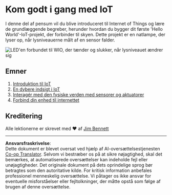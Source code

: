 <!--
CO_OP_TRANSLATOR_METADATA:
{
  "original_hash": "e2b1b891b08ef7633d285547fbe73290",
  "translation_date": "2025-08-27T21:40:35+00:00",
  "source_file": "1-getting-started/README.md",
  "language_code": "da"
}
-->
# Kom godt i gang med IoT

I denne del af pensum vil du blive introduceret til Internet of Things og lære de grundlæggende begreber, herunder hvordan du bygger dit første 'Hello World'-IoT-projekt, der forbinder til skyen. Dette projekt er en natlampe, der lyser op, når lysniveauerne målt af en sensor falder.

![LED'en forbundet til WIO, der tænder og slukker, når lysniveauet ændrer sig](../../../images/wio-running-assignment-1-1.gif)

## Emner

1. [Introduktion til IoT](lessons/1-introduction-to-iot/README.md)
1. [En dybere indsigt i IoT](lessons/2-deeper-dive/README.md)
1. [Interagér med den fysiske verden med sensorer og aktuatorer](lessons/3-sensors-and-actuators/README.md)
1. [Forbind din enhed til internettet](lessons/4-connect-internet/README.md)

## Kreditering

Alle lektionerne er skrevet med ♥️ af [Jim Bennett](https://GitHub.com/JimBobBennett)

---

**Ansvarsfraskrivelse**:  
Dette dokument er blevet oversat ved hjælp af AI-oversættelsestjenesten [Co-op Translator](https://github.com/Azure/co-op-translator). Selvom vi bestræber os på at sikre nøjagtighed, skal det bemærkes, at automatiserede oversættelser kan indeholde fejl eller unøjagtigheder. Det originale dokument på dets oprindelige sprog bør betragtes som den autoritative kilde. For kritisk information anbefales professionel menneskelig oversættelse. Vi påtager os ikke ansvar for eventuelle misforståelser eller fejltolkninger, der måtte opstå som følge af brugen af denne oversættelse.